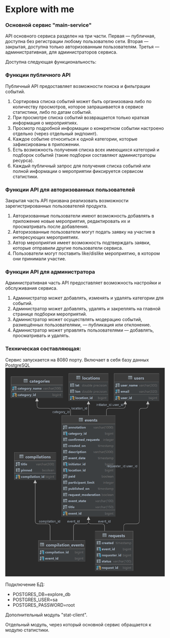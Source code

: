 # Explore with me
### Основной сервис "main-service"
API основного сервиса разделен на три части. Первая — публичная, доступна без регистрации любому пользователю сети. 
Вторая — закрытая, доступна только авторизованным пользователям. Третья — административная, для администраторов сервиса.

Доступна следующая функциональность:
###  Функции публичного API
Публичный API предоставляет возможности поиска и фильтрации событий.
1. Сортировка списка событий может быть организована либо по количеству просмотров, которое запрашивается в сервисе статистики, 
либо по датам событий.
2. При просмотре списка событий возвращается только краткая информация о мероприятиях.
3. Просмотр подробной информации о конкретном событии настроено отдельно (через отдельный эндпоинт).
4. Каждое событие относиться к одной категории, которые зафиксированы в приложении.
5. Есть возможность получения списка всех имеющихся категорий и подборок событий (такие подборки составляют администраторы ресурса).
6. Каждый публичный запрос для получения списка событий или полной информации о мероприятии фиксируется сервисом статистики.

###  Функции API для авторизованных пользователей
Закрытая часть API призвана реализовать возможности зарегистрированных пользователей продукта.
1. Авторизованные пользователи имеют возможность добавлять в приложение новые мероприятия, редактировать их и просматривать после добавления.
2. Авторизованные пользователи могут подать заявку на участие в интересующих мероприятиях. 
3. Автор мероприятия имеет возможность подтверждать заявки, которые отправили другие пользователи сервиса.
4. Пользователи могут поставить like/dislike мероприятию, в котором они принимали участие.

###  Функции API для администратора
Административная часть API предоставляет возможность настройки и обслуживания сервиса.
1. Администратор может добавлять, изменять и удалять категории для событий.
2. Администратор может добавлять, удалять и закреплять на главной странице подборки мероприятий.
3. Администратор может осуществлять модерацию событий, размещённых пользователями, — публикация или отклонение.
4. Администратор может управлять пользователями — добавлять, просматривать и удалять.

### Техническая составляющая:

Сервис запускается на 8080 порту.
Включает в себя базу данных PostgreSQL ![ER](./src/main/resources/ERMainService.png)

Подключение БД:
- POSTGRES_DB=explore_db
- POSTGRES_USER=sa
- POSTGRES_PASSWORD=root

Дополнительный модуль "stat-client".

Отдельный модуль, через который основной сервис обращается к модулю статистики.





